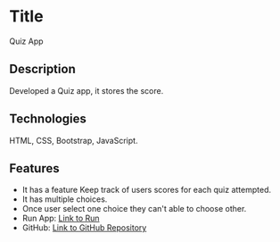 # Title 
Quiz App
## Description 
Developed a Quiz app, it stores the score.

## Technologies  
HTML, CSS, Bootstrap, JavaScript.
## Features 
- It has a feature Keep track of users scores for each quiz attempted.
- It has multiple choices.
- Once user select one choice they can't able to choose other.
- Run App: [Link to Run](https://ramcherlaanusha.github.io/Quiz-App/)
- GitHub: [Link to GitHub Repository](https://github.com/RAMCHERLAANUSHA/Quiz-App)

